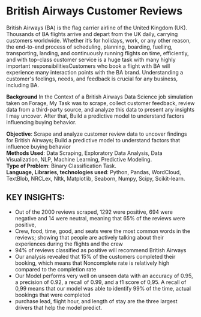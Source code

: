 # British Airways Customer Reviews
British Airways (BA) is the flag carrier airline of the United Kingdom (UK). Thousands of BA flights arrive and depart from the UK daily, carrying customers worldwide. Whether it’s for holidays, work, or any other reason, the end-to-end process of scheduling, planning, 
boarding, fuelling, transporting, landing, and continuously running flights on time, efficiently, and with top-class customer service is a huge task with many highly important responsibilitiesCustomers who book a flight with BA will experience many interaction points with the BA brand. Understanding a customer's
feelings, needs, and feedback is crucial for any business, including BA. <br>

**Background** In the Context of a British Airways Data Science job simulation taken on Forage, My Task was to scrape, collect customer feedback, review data from a third-party source, and analyze 
this data to present any insights I may uncover. After that, Build a predictive model to understand factors influencing buying behavior. <br>

**Objective**: Scrape and analyze customer review data to uncover findings for British Airways; Build a predictive model to understand factors that influence buying behavior <br>
**Methods Used**: Data Scraping, Exploratory Data Analysis, Data Visualization, NLP, Machine Learning, Predictive Modeling.<br>
**Type of Problem**: Binary Classification Task. <br>
**Language, Libraries, technologies used**: Python, Pandas, WordCloud, TextBlob, NRCLex, Nltk, Matplotlib, Seaborn, Numpy, Scipy, Scikit-learn.<br>

## KEY INSIGHTS: 
- Out of the 2000 reviews scraped, 1292 were positive, 694 were negative and 14 were neutral, meaning that 65% of the reviews were positive,
- Crew, food, time, good, and seats were the most common words in the reviews; showing that people are actively talking about their experiences during the flights and the crew
- 94% of reviews classified as positive will recommend British Airways
- Our analysis revealed that 15% of the customers completed their booking, which means that Noncomplete rate is relatively high compared to the completion rate
- Our Model performs very well on unseen data with an accuracy of 0.95, a precision of 0.92, a recall of 0.99, and a f1 score of 0,95. A recall of 0,99 means that our model was able to identify 99% of the time, actual bookings that were completed
- purchase lead, flight hour, and length of stay are the three largest drivers that help the model predict.

